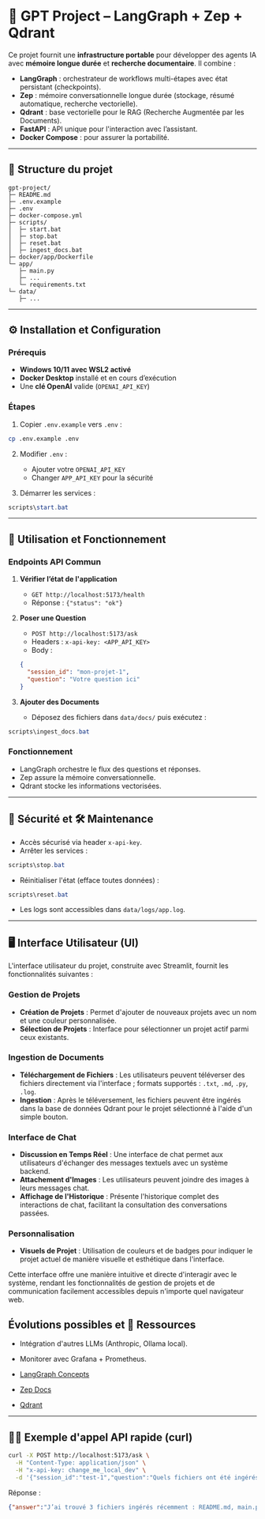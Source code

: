 # 🚀 GPT Project – LangGraph + Zep + Qdrant

Ce projet fournit une **infrastructure portable** pour développer des agents IA avec **mémoire longue durée** et **recherche documentaire**. Il combine :
- **LangGraph** : orchestrateur de workflows multi-étapes avec état persistant (checkpoints).
- **Zep** : mémoire conversationnelle longue durée (stockage, résumé automatique, recherche vectorielle).
- **Qdrant** : base vectorielle pour le RAG (Recherche Augmentée par les Documents).
- **FastAPI** : API unique pour l'interaction avec l’assistant.
- **Docker Compose** : pour assurer la portabilité.
---

## 📂 Structure du projet

```
gpt-project/
├─ README.md
├─ .env.example
├─ .env
├─ docker-compose.yml
├─ scripts/
│  ├─ start.bat
│  ├─ stop.bat
│  ├─ reset.bat
│  ├─ ingest_docs.bat
├─ docker/app/Dockerfile
└─ app/
   ├─ main.py
   ├─ ...
   └─ requirements.txt
└─ data/
   ├─ ...
```

---

## ⚙️ Installation et Configuration

### Prérequis
- **Windows 10/11 avec WSL2 activé**
- **Docker Desktop** installé et en cours d’exécution
- Une **clé OpenAI** valide (`OPENAI_API_KEY`)

### Étapes
1. Copier `.env.example` vers `.env` :
```bash
cp .env.example .env
```

2. Modifier `.env` :
   - Ajouter votre `OPENAI_API_KEY`
   - Changer `APP_API_KEY` pour la sécurité

3. Démarrer les services :
```powershell
scripts\start.bat
```

---

## 📖 Utilisation et Fonctionnement

### Endpoints API Commun
1. **Vérifier l’état de l'application**
   - `GET http://localhost:5173/health`
   - Réponse : `{"status": "ok"}`

2. **Poser une Question**
   - `POST http://localhost:5173/ask`
   - Headers : `x-api-key: <APP_API_KEY>`
   - Body :
   ```json
   {
     "session_id": "mon-projet-1",
     "question": "Votre question ici"
   }
   ```

3. **Ajouter des Documents**
   - Déposez des fichiers dans `data/docs/` puis exécutez :

```powershell
scripts\ingest_docs.bat
```

### Fonctionnement
- LangGraph orchestre le flux des questions et réponses.
- Zep assure la mémoire conversationnelle.
- Qdrant stocke les informations vectorisées.

---

## 🔐 Sécurité et 🛠️ Maintenance

- Accès sécurisé via header `x-api-key`.
- Arrêter les services :

```powershell
scripts\stop.bat
```

- Réinitialiser l'état (efface toutes données) :

```powershell
scripts\reset.bat
```

- Les logs sont accessibles dans `data/logs/app.log`.

---

## 🖥️ Interface Utilisateur (UI)

L'interface utilisateur du projet, construite avec Streamlit, fournit les fonctionnalités suivantes :

### Gestion de Projets
- **Création de Projets** : Permet d'ajouter de nouveaux projets avec un nom et une couleur personnalisée.
- **Sélection de Projets** : Interface pour sélectionner un projet actif parmi ceux existants.

### Ingestion de Documents
- **Téléchargement de Fichiers** : Les utilisateurs peuvent téléverser des fichiers directement via l'interface ; formats supportés : `.txt`, `.md`, `.py`, `.log`.
- **Ingestion** : Après le téléversement, les fichiers peuvent être ingérés dans la base de données Qdrant pour le projet sélectionné à l'aide d'un simple bouton.

### Interface de Chat
- **Discussion en Temps Réel** : Une interface de chat permet aux utilisateurs d'échanger des messages textuels avec un système backend.
- **Attachement d'Images** : Les utilisateurs peuvent joindre des images à leurs messages chat.
- **Affichage de l'Historique** : Présente l'historique complet des interactions de chat, facilitant la consultation des conversations passées.

### Personnalisation
- **Visuels de Projet** : Utilisation de couleurs et de badges pour indiquer le projet actuel de manière visuelle et esthétique dans l'interface.

Cette interface offre une manière intuitive et directe d'interagir avec le système, rendant les fonctionnalités de gestion de projets et de communication facilement accessibles depuis n'importe quel navigateur web.

## Évolutions possibles et 📎 Ressources

- Intégration d'autres LLMs (Anthropic, Ollama local).
- Monitorer avec Grafana + Prometheus.

- [LangGraph Concepts](https://langchain-ai.github.io/langgraph/concepts/why-langgraph/)
- [Zep Docs](https://docs.getzep.com/)
- [Qdrant](https://qdrant.tech/)

---

## 👨‍💻 Exemple d'appel API rapide (curl)

```bash
curl -X POST http://localhost:5173/ask \
  -H "Content-Type: application/json" \
  -H "x-api-key: change_me_local_dev" \
  -d '{"session_id":"test-1","question":"Quels fichiers ont été ingérés récemment ?"}'
```

Réponse :

```json
{"answer":"J’ai trouvé 3 fichiers ingérés récemment : README.md, main.py et ingest_docs.py."}
```
